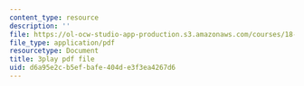 ```yaml
---
content_type: resource
description: ''
file: https://ol-ocw-studio-app-production.s3.amazonaws.com/courses/18-01sc-single-variable-calculus-fall-2010/d6a95e2cb5efbafe404de3f3ea4267d6_jBkXbAgMj6s.pdf
file_type: application/pdf
resourcetype: Document
title: 3play pdf file
uid: d6a95e2c-b5ef-bafe-404d-e3f3ea4267d6
---
```

